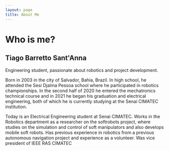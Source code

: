 ```yaml
---
layout: page
title: About Me
---
```

# Who is me?

## Tiago Barretto Sant'Anna

Engineering student, passionate about robotics and project development.

Born in 2003 in the city of Salvador, Bahia, Brazil. In high school, he attended the Sesi Djalma Pessoa school where he participated in robotics championships. In the second half of 2020 he entered the mechatronics technical course and in 2021 he began his graduation and electrical engineering, both of which he is currently studying at the Senai CIMATEC institution.

Today is an Electrical Engineering student at Senai CIMATEC. Works in the Robotics department as a researcher on the softrobots project, where studies on the simulation and control of soft manipulators and also develops mobile soft robots. Has previous experience in robotics from a previous autonomous navigation project and experience as a volunteer. Was vice president of IEEE RAS CIMATEC
